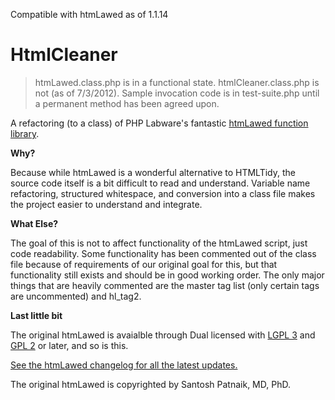 Compatible with htmLawed as of 1.1.14

HtmlCleaner
===========

> htmLawed.class.php is in a functional state. htmlCleaner.class.php is not (as of 7/3/2012).
> Sample invocation code is in test-suite.php until a permanent method has been agreed upon.

A refactoring (to a class) of PHP Labware's fantastic  <a href="http://www.bioinformatics.org/phplabware/internal_utilities/htmLawed/index.php">htmLawed function library</a>.

**Why?**

Because while htmLawed is a wonderful alternative to HTMLTidy, the source code itself is a bit difficult to read
and understand. Variable name refactoring, structured whitespace, and conversion into a class file makes the 
project easier to understand and integrate.

**What Else?**

The goal of this is not to affect functionality of the htmLawed script, just code readability. Some functionality 
has been commented out of the class file because of requirements of our original goal for this, but that 
functionality still exists and should be in good working order. The only major things that are heavily commented 
are the master tag list (only certain tags are uncommented) and hl_tag2.

**Last little bit**

The original htmLawed is avaialble through Dual licensed with 
<a href="http://www.gnu.org/licenses/lgpl.html">LGPL 3</a> and 
<a href="http://www.gnu.org/licenses/gpl-2.0.html">GPL 2</a> or later, and so is this.

<a href="http://www.bioinformatics.org/phplabware/internal_utilities/htmLawed/htmLawed_README.htm#s4.3">See the htmLawed changelog for all the latest updates.</a>

The original htmLawed is copyrighted by Santosh Patnaik, MD, PhD.